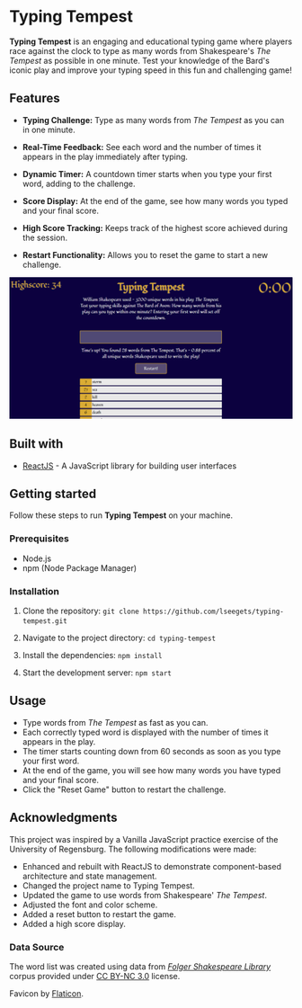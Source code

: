 # Typing Tempest

**Typing Tempest** is an engaging and educational typing game where players race against the clock to type as many words from Shakespeare's *The Tempest* as possible in one minute. Test your knowledge of the Bard's iconic play and improve your typing speed in this fun and challenging game!

## Features
* **Typing Challenge:** Type as many words from *The Tempest* as you can in one minute.

* **Real-Time Feedback:** See each word and the number of times it appears in the play immediately after typing.

* **Dynamic Timer:** A countdown timer starts when you type your first word, adding to the challenge.

* **Score Display:** At the end of the game, see how many words you typed and your final score.

* **High Score Tracking:** Keeps track of the highest score achieved during the session.

* **Restart Functionality:** Allows you to reset the game to start a new challenge.

![](public/screenshot.PNG)

## Built with
* [ReactJS](https://react.dev/) - A JavaScript library for building user interfaces

## Getting started

Follow these steps to run **Typing Tempest** on your machine.

### Prerequisites

* Node.js
* npm (Node Package Manager)

### Installation

1. Clone the repository:
```git clone https://github.com/lseegets/typing-tempest.git```

2. Navigate to the project directory:
```cd typing-tempest```

3. Install the dependencies:
`npm install`

4. Start the development server:
`npm start`

## Usage
* Type words from *The Tempest* as fast as you can.
* Each correctly typed word is displayed with the number of times it appears in the play.
* The timer starts counting down from 60 seconds as soon as you type your first word.
* At the end of the game, you will see how many words you have typed and your final score.
* Click the "Reset Game" button to restart the challenge.

## Acknowledgments

This project was inspired by a Vanilla JavaScript practice exercise of the University of Regensburg. The following modifications were made:

* Enhanced and rebuilt with ReactJS to demonstrate component-based architecture and state management.
* Changed the project name to Typing Tempest.
* Updated the game to use words from Shakespeare' *The Tempest*.
* Adjusted the font and color scheme.
* Added a reset button to restart the game.
* Added a high score display.


### Data Source

The word list was created using data from [*Folger Shakespeare Library*](https://shakespeare.folger.edu/download/) corpus provided under [CC BY-NC 3.0](https://creativecommons.org/licenses/by-nc/3.0/deed.en_US) license.

Favicon by [Flaticon](https://www.flaticon.com/free-icons/manuscript).
